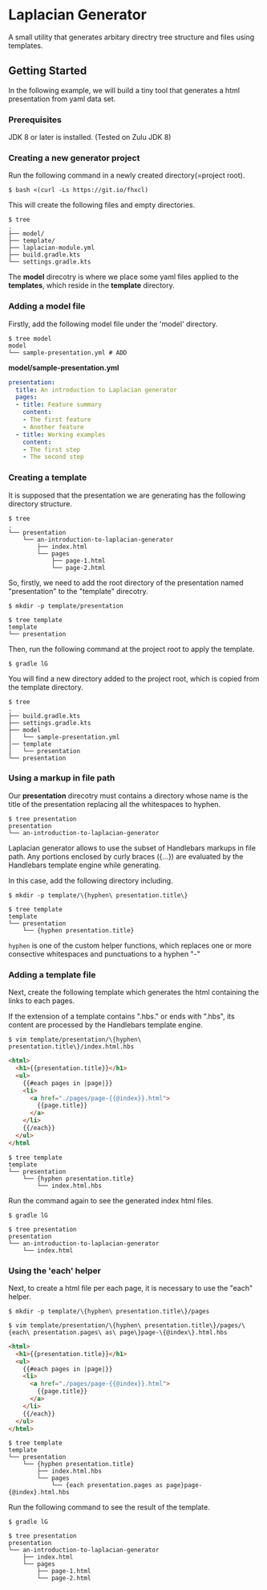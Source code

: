 Laplacian Generator
===========================
A small utility that generates arbitary directry tree structure and files using templates.

Getting Started
----------------

In the following example, we will build a tiny tool that generates a html presentation from yaml data set.

### Prerequisites
JDK 8 or later is installed. (Tested on Zulu JDK 8)


### Creating a new generator project
Run the following command in a newly created directory(=project root).

```console
$ bash <(curl -Ls https://git.io/fhxcl)
```

This will create the following files and empty directories.

```console
$ tree
.
├── model/
├── template/
├── laplacian-module.yml
├── build.gradle.kts
└── settings.gradle.kts
```

The **model** direcotry is where we place some yaml files applied to the **templates**, which reside in the **template** directory.

### Adding a model file
Firstly, add the following model file under the 'model' directory.

```console
$ tree model
model
└── sample-presentation.yml # ADD
````

**model/sample-presentation.yml**
```yaml
presentation:
  title: An introduction to Laplacian generator
  pages:
  - title: Feature summary
    content:
    - The first feature
    - Another feature
  - title: Working examples
    content:
    - The first step
    - The second step
```

### Creating a template

It is supposed that the presentation we are generating has the following directory structure.

```console
$ tree
.
└── presentation
    └── an-introduction-to-laplacian-generator
        ├── index.html
        └── pages
            ├── page-1.html
            └── page-2.html
```

So, firstly, we need to add the root directory of the presentation named "presentation" to the "template" direcotry.

```console
$ mkdir -p template/presentation

$ tree template
template
└── presentation
```

Then, run the following command at the project root to apply the template.

```console
$ gradle lG
```

You will find a new directory added to the project root, which is copied from the template directory.


```console
$ tree
.
├── build.gradle.kts
├── settings.gradle.kts
├── model
│   └── sample-presentation.yml
│── template
│   └── presentation
└── presentation
````

### Using a markup in file path

Our **presentation** direcotry must contains a directory whose name is the title of the presentation replacing  all the whitespaces to hyphen.

```console
$ tree presentation
presentation
└── an-introduction-to-laplacian-generator
```

Laplacian generator allows to use the subset of Handlebars markups in file path.
Any portions enclosed by curly braces ({...}) are evaluated by the Handlebars template engine while generating.

In this case, add the following directory including.

```console
$ mkdir -p template/\{hyphen\ presentation.title\}

$ tree template
template
└── presentation
    └── {hyphen presentation.title}
```
`hyphen` is one of the custom helper functions, which replaces one or more consective whitespaces and punctuations to a hyphen "-"

### Adding a template file

Next, create the following template which generates the html containing the links to each pages.

If the extension of a template contains ".hbs." or ends with ".hbs", its content are processed by the Handlebars template engine.

```console
$ vim template/presentation/\{hyphen\ presentation.title\}/index.html.hbs
```

```html
<html>
  <h1>{{presentation.title}}</h1>
  <ul>
    {{#each pages in |page|}}
    <li>
      <a href="./pages/page-{{@index}}.html">
        {{page.title}}
      </a>
    </li>
    {{/each}}
  </ul>
</html
```

```console
$ tree template
template
└── presentation
    └── {hyphen presentation.title}
        └── index.html.hbs
```

Run the command again to see the generated index html files.

```console
$ gradle lG

$ tree presentation
presentation
└── an-introduction-to-laplacian-generator
    └── index.html
```

### Using the 'each' helper

Next, to create a html file per each page, it is necessary to use the "each" helper.

```console
$ mkdir -p template/\{hyphen\ presentation.title\}/pages

$ vim template/presentation/\{hyphen\ presentation.title\}/pages/\{each\ presentation.pages\ as\ page\}page-\{@index\}.html.hbs
```

```html
<html>
  <h1>{{presentation.title}}</h1>
  <ul>
    {{#each pages in |page|}}
    <li>
      <a href="./pages/page-{{@index}}.html">
        {{page.title}}
      </a>
    </li>
    {{/each}}
  </ul>
</html>
```

```console
$ tree template
template
└── presentation
    └── {hyphen presentation.title}
        ├── index.html.hbs
        └── pages
            └── {each presentation.pages as page}page-{@index}.html.hbs
```

Run the following command to see the result of the template.

```console
$ gradle lG

$ tree presentation
presentation
└── an-introduction-to-laplacian-generator
    ├── index.html
    └── pages
        ├── page-1.html
        └── page-2.html
```
